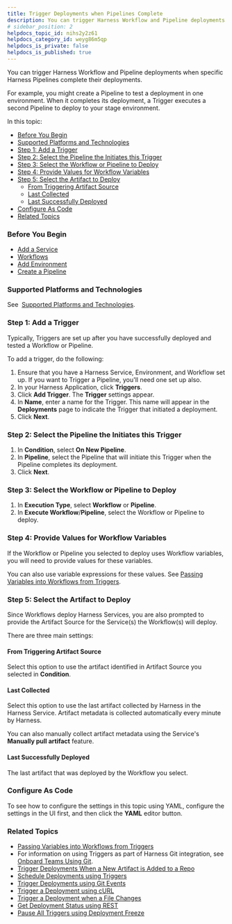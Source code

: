 ```yaml
---
title: Trigger Deployments when Pipelines Complete
description: You can trigger Harness Workflow and Pipeline deployments when specific Harness Pipelines complete their deployments. For example, you might create a Pipeline to test a deployment in one environment.…
# sidebar_position: 2
helpdocs_topic_id: nihs2y2z61
helpdocs_category_id: weyg86m5qp
helpdocs_is_private: false
helpdocs_is_published: true
---
```


You can trigger Harness Workflow and Pipeline deployments when specific Harness Pipelines complete their deployments.

For example, you might create a Pipeline to test a deployment in one environment. When it completes its deployment, a Trigger executes a second Pipeline to deploy to your stage environment.

In this topic:

* [Before You Begin](#before_you_begin)
* [Supported Platforms and Technologies](#undefined)
* [Step 1: Add a Trigger](#step_1_add_a_trigger)
* [Step 2: Select the Pipeline the Initiates this Trigger](#step_2_select_the_pipeline_the_initiates_this_trigger)
* [Step 3: Select the Workflow or Pipeline to Deploy](#step_3_select_the_workflow_or_pipeline_to_deploy)
* [Step 4: Provide Values for Workflow Variables](#step_4_provide_values_for_workflow_variables)
* [Step 5: Select the Artifact to Deploy](#step_5_select_the_artifact_to_deploy)
	+ [From Triggering Artifact Source](#from_triggering_artifact_source)
	+ [Last Collected](#last_collected)
	+ [Last Successfully Deployed](#last_successfully_deployed)
* [Configure As Code](#configure_as_code)
* [Related Topics](#related_topics)

### Before You Begin

* [Add a Service](../setup-services/service-configuration.md)
* [Workflows](../workflows/workflow-configuration.md)
* [Add Environment](../environments/environment-configuration.md)
* [Create a Pipeline](../pipelines/pipeline-configuration.md)

### Supported Platforms and Technologies

See  [Supported Platforms and Technologies](https://docs.harness.io/article/220d0ojx5y-supported-platforms).

### Step 1: Add a Trigger

Typically, Triggers are set up after you have successfully deployed and tested a Workflow or Pipeline.

To add a trigger, do the following:

1. Ensure that you have a Harness Service, Environment, and Workflow set up. If you want to Trigger a Pipeline, you'll need one set up also.
2. In your Harness Application, click **Triggers**.
3. Click **Add Trigger**. The **Trigger** settings appear.
4. In **Name**, enter a name for the Trigger. This name will appear in the **Deployments** page to indicate the Trigger that initiated a deployment.
5. Click **Next**.

### Step 2: Select the Pipeline the Initiates this Trigger

1. In **Condition**, select **On New Pipeline**.
2. In **Pipeline**, select the Pipeline that will initiate this Trigger when the Pipeline completes its deployment.
3. Click **Next**.

### Step 3: Select the Workflow or Pipeline to Deploy

1. In **Execution Type**, select **Workflow** or **Pipeline**.
2. In **Execute Workflow**/**Pipeline**, select the Workflow or Pipeline to deploy.

### Step 4: Provide Values for Workflow Variables

If the Workflow or Pipeline you selected to deploy uses Workflow variables, you will need to provide values for these variables.

You can also use variable expressions for these values. See [Passing Variables into Workflows from Triggers](../expressions/passing-variable-into-workflows.md).

### Step 5: Select the Artifact to Deploy

Since Workflows deploy Harness Services, you are also prompted to provide the Artifact Source for the Service(s) the Workflow(s) will deploy.

There are three main settings:

#### From Triggering Artifact Source

Select this option to use the artifact identified in Artifact Source you selected in **Condition**.

#### Last Collected

Select this option to use the last artifact collected by Harness in the Harness Service. Artifact metadata is collected automatically every minute by Harness.

You can also manually collect artifact metadata using the Service's **Manually pull artifact** feature.

#### Last Successfully Deployed

The last artifact that was deployed by the Workflow you select.

### Configure As Code

To see how to configure the settings in this topic using YAML, configure the settings in the UI first, and then click the **YAML** editor button.

### Related Topics

* [Passing Variables into Workflows from Triggers](../expressions/passing-variable-into-workflows.md)
* For information on using Triggers as part of Harness Git integration, see [Onboard Teams Using Git](../../harness-git-based/onboard-teams-using-git-ops.md).
* [Trigger Deployments When a New Artifact is Added to a Repo](trigger-a-deployment-on-new-artifact.md)
* [Schedule Deployments using Triggers](trigger-a-deployment-on-a-time-schedule.md)
* [Trigger Deployments using Git Events](trigger-a-deployment-on-git-event.md)
* [Trigger a Deployment using cURL](trigger-a-deployment-using-c-url.md)
* [Trigger a Deployment when a File Changes](trigger-a-deployment-when-a-file-changes.md)
* [Get Deployment Status using REST](get-deployment-status-using-rest.md)
* [Pause All Triggers using Deployment Freeze](freeze-triggers.md)

